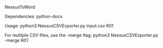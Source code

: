 NessusToWord

Dependencies: python-docx

Usage: python3 NessusCSVExporter.py input.csv R01

For mulitple CSV files, use the -merge flag: python3 NessusCSVExporter.py -merge R01
